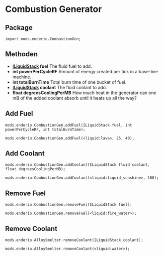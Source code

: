 # Combustion Generator

## Package

`import mods.enderio.CombustionGen;`

## Methoden

- **[ILiquidStack](/Vanilla/Liquids/ILiquidStack/) fuel** The fluid fuel to add.
- **int powerPerCycleRF** Amount of energy created per tick in a base-line machine.
- **int totalBurnTime** Total burn time of one bucket of fuel.
- **[ILiquidStack](/Vanilla/Liquids/ILiquidStack/) coolant** The fluid coolant to add.
- **float degreesCoolingPerMB** How much heat in the generator can one mB of the added coolant absorb until it heats up all the way?

## Add Fuel

    mods.enderio.CombustionGen.addFuel(ILiquidStack fuel, int powerPerCycleRF, int totalBurnTime);
    
    mods.enderio.CombustionGen.addFuel(<liquid:lava>, 25, 40);
    

## Add Coolant

    mods.enderio.CombustionGen.addCoolant(ILiquidStack fluid coolant, float degreesCoolingPerMB);
    
    mods.enderio.CombustionGen.addCoolant(<liquid:liquid_sunshine>, 100);
    

## Remove Fuel

    mods.enderio.CombustionGen.removeFuel(ILiquidStack fuel);
    
    mods.enderio.CombustionGen.removeFuel(<liquid:fire_water>);
    

## Remove Coolant

    mods.enderio.AlloySmelter.removeCoolant(ILiquidStack coolant);
    
    mods.enderio.AlloySmelter.removeCoolant(<liquid:water>);